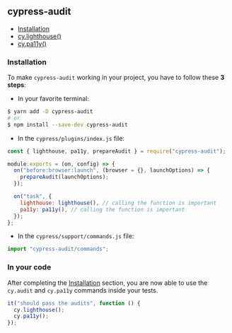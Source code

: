 ## cypress-audit

- [Installation](#installation)
- [cy.lighthouse()](./LIGHTHOUSE.md)
- [cy.pa11y()](./PA11Y.md)

### Installation

To make `cypress-audit` working in your project, you have to follow these **3 steps**:

- In your favorite terminal:

```sh
$ yarn add -D cypress-audit
# or
$ npm install --save-dev cypress-audit
```

- In the `cypress/plugins/index.js` file:

```javascript
const { lighthouse, pa11y, prepareAudit } = require("cypress-audit");

module.exports = (on, config) => {
  on("before:browser:launch", (browser = {}, launchOptions) => {
    prepareAudit(launchOptions);
  });

  on("task", {
    lighthouse: lighthouse(), // calling the function is important
    pa11y: pa11y(), // calling the function is important
  });
};
```

- In the `cypress/support/commands.js` file:

```javascript
import "cypress-audit/commands";
```

### In your code

After completing the [Installation](#installation) section, you are now able to use the `cy.audit` and `cy.pa11y` commands inside your tests.

```javascript
it("should pass the audits", function () {
  cy.lighthouse();
  cy.pa11y();
});
```
